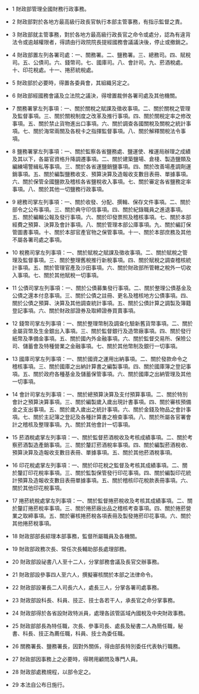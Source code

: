 * 1 財政部管理全國財務行政事務。

* 2 財政部對於各地方最高級行政長官執行本部主管事務，有指示監督之責。

* 3 財政部就主管事務，對於各地方最高級行政長官之命令或處分，認為有違背法令或逾越權限者，得請由行政院院長提經國務會議議決後，停止或撤銷之。

* 4 財政部置左列各署司處：一、關務署。二、鹽務署。三、總務司。四、賦稅司。五、公債司。六、錢幣司。七、國庫司。八、會計司。九、菸酒稅處。十、印花稅處。十一、捲菸統稅處。

* 5 財政部於必要時，得置各委員會，其組織另定之。

* 6 財政部經國務會議及立法院之議決，得增置裁併各署司處及其他機關。

* 7 關務署掌左列事項：一、關於關稅之賦課及徵收事項。二、關於關稅之管理及監督事項。三、關於關稅制度之改革及推行事項。四、關於關稅定率之修改事項。五、關於禁止貨物進出口事項。六、關於調查各國關稅及關稅之統計事項。七、關於海常兩關及各稅卡之指揮監督事項。八、關於解釋關稅法令事項。

* 8 鹽務署掌左列事項：一、關於監察各省鹽務處、鹽運使、榷運局辦理之成績及其以下，各屬官資格升降調遷事項。二、關於建築鹽場、倉棧、製造鹽類及編練場警緝私等事項。三、關於各省運鹽銷鹽事項。四、關於改善場產調劑運銷事項。五、關於編製鹽務收支、預算決算及造報收支數目表冊、單據事項。六、關於保管全國鹽款及稽核各省鹽稅收入事項。七、關於審定各省鹽務定率事項。八、關於其他一切鹽務行政事項。

* 9 總務司掌左列事項：一、關於收發、分配、撰輯、保存文件事項。二、關於部令之公布事項。三、關於典守印信事項。四、關於紀錄職員之進退事項。五、關於編輯公報及發行事項。六、關於印發票照及稽核事項。七、關於本部經費之預算、決算及會計事項。八、關於管理本部公庫事項。九、關於編訂保管圖書事項。十、關於本部官產官物之保管事項。十一、關於本部庶務及其他不屬各署司處之事項。

* 10 稅務司掌左列事項：一、關於賦稅之賦課及徵收事項。二、關於賦稅之管理及監督事項。三、關於整理舊稅推行新稅事項。四、關於賦稅之調查稽核統計事項。五、關於管理官產及沙田事項。六、關於財政部所管轄之稅外一切收入事項。七、關於其他賦稅一切事項。

* 11 公債司掌左列事項：一、關於公債募集發行事項。二、關於整理公債基金及公債之還本付息事項。三、關於公債之註冊、更名及稽核地方公債事項。四、關於公債之預算、決算及其他調查統計事項。五、關於公債計算之調製及簿籍登記事項。六、關於財政部證券及取締證券買賣事項。

* 12 錢幣司掌左列事項：一、關於整理幣制及調查化驗新舊貨幣事項。二、關於金屬貨幣及生金銀出入事項。三、關於監督銀行及造幣廠事項。四、關於發行紙幣及準備金事項。五、關於國內外金融事項。六、關於監督交易所、保險公司、儲蓄會及特種營業之金融事項。七、關於其他幣制及銀行一切事項。

* 13 國庫司掌左列事項：一、關於國資之運用出納事項。二、關於發款命令之稽核事項。三、關於國庫之出納計算書之編製事項。四、關於國庫簿之登記事項。五、關於政府各種基金及儲蓄保管事項。六、關於國庫之出納管理及其他一切事項。

* 14 會計司掌左列事項：一、關於總預算決算及支付預算事項。二、關於特別會計之預算決算事項。三、關於編製歲入歲出現計書事項。四、關於審核預備金之支出事項。五、關於歲入歲出之統計事項。六、關於金錢及物品之會計事項。七、關於主記簿之登記及各種計算書之檢查事項。八、關於所屬各官署會計之稽核及整理事項。九、關於其他會計一切事項。

* 15 菸酒稅處掌左列事項：一、關於監督菸酒稅收及考核成績事項。二、關於考察菸酒製造產銷事項。三、關於釐訂菸酒稅率事項。四、關於編製菸酒稅收、預算決算及造報收支數目表冊、單據事項。五、關於其他菸酒稅事項。

* 16 印花稅處掌左列事項：一、關於印花稅之監督及考核其成績事項。二、關於釐訂印花稅率事項。三、關於監製保管發行印花事項。四、關於編製印花統計預算及造報收支數目表冊單據事項。五、關於稽核印花稅款表冊事項。六、關於其他印花稅事項。

* 17 捲菸統稅處掌左列事項：一、關於監督捲菸稅收及考核其成績事項。二、關於釐訂捲菸稅率事項。三、關於捲菸廠出品之稽核考查事項。四、關於捲菸營業之取締事項。五、關於審核捲菸稅各項表冊及製發捲菸印花事項。六、關於其他捲菸稅事項。

* 18 財政部部長綜理本部事務，監督所屬職員及各機關。

* 19 財政部政務次長、常任次長輔助部長處理部務。

* 20 財政部設祕書八人至十二人，分掌部務會議及長官交辦事務。

* 21 財政部設參事四人至六人，撰擬審核關於本部之法律命令。

* 22 財政部設署長二人司長六人，處長三人，分掌各署司處事務。

* 23 財政部設科長、科員、技正、技士各若干人，承長官之命分掌事務。

* 24 財政部得於各省設財政特派員，處理各該管區域內國稅及中央財政事務。

* 25 財政部部長為特任職，次長、參事司長、處長及秘書二人為簡任職，秘書、科長、技正為薦任職，科員、技士為委任職。

* 26 關務署長、鹽務署長，因對外關係，得由部長特別委任代表執行職務。

* 27 財政部因事務上之必要時，得聘用顧問及專門人員。

* 28 財政部處務規程，以部令定之。

* 29 本法自公布日施行。

